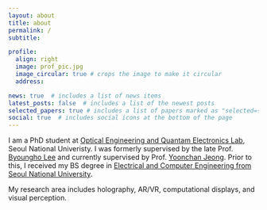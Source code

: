 ```yaml
---
layout: about
title: about
permalink: /
subtitle: 

profile:
  align: right
  image: prof_pic.jpg
  image_circular: true # crops the image to make it circular
  address: 

news: true  # includes a list of news items
latest_posts: false  # includes a list of the newest posts
selected_papers: true # includes a list of papers marked as "selected={true}"
social: true  # includes social icons at the bottom of the page
---
```

I am a PhD student at [Optical Engineering and Quantam Electronics Lab](http://oeqelab.snu.ac.kr/), Seoul National Univeristy. 
I was formerly supervised by the late Prof. [Byoungho Lee](http://oeqelab.snu.ac.kr/PROF) and currently supervised by Prof. [Yoonchan Jeong](https://laser.snu.ac.kr/members/professor). 
Prior to this, I received my BS degree in [Electrical and Computer Engineering from Seoul National University](http://ee.snu.ac.kr/en).

My research area includes holography, AR/VR, computational displays, and visual perception.